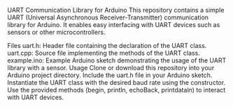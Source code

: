 UART Communication Library for Arduino
This repository contains a simple UART (Universal Asynchronous Receiver-Transmitter) communication library for Arduino. It enables easy interfacing with UART devices such as sensors or other microcontrollers.

Files
uart.h: Header file containing the declaration of the UART class.
uart.cpp: Source file implementing the methods of the UART class.
example.ino: Example Arduino sketch demonstrating the usage of the UART library with a sensor.
Usage
Clone or download this repository into your Arduino project directory.
Include the uart.h file in your Arduino sketch.
Instantiate the UART class with the desired baud rate using the constructor.
Use the provided methods (begin, println, echoBack, printdataln) to interact with UART devices.
